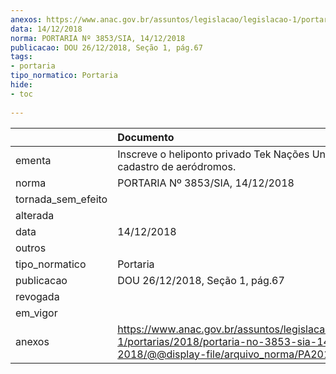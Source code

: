 ```yaml
---
anexos: https://www.anac.gov.br/assuntos/legislacao/legislacao-1/portarias/2018/portaria-no-3853-sia-14-12-2018/@@display-file/arquivo_norma/PA2018-3853.pdf
data: 14/12/2018
norma: PORTARIA Nº 3853/SIA, 14/12/2018
publicacao: DOU 26/12/2018, Seção 1, pág.67
tags:
- portaria
tipo_normatico: Portaria
hide: 
- toc 
 
---
```


|                    | Documento                                                                                                                                            |
|:-------------------|:-----------------------------------------------------------------------------------------------------------------------------------------------------|
| ementa             | Inscreve o heliponto privado Tek Nações Unidas (SP) no cadastro de aeródromos.                                                                       |
| norma              | PORTARIA Nº 3853/SIA, 14/12/2018                                                                                                                     |
| tornada_sem_efeito |                                                                                                                                                      |
| alterada           |                                                                                                                                                      |
| data               | 14/12/2018                                                                                                                                           |
| outros             |                                                                                                                                                      |
| tipo_normatico     | Portaria                                                                                                                                             |
| publicacao         | DOU 26/12/2018, Seção 1, pág.67                                                                                                                      |
| revogada           |                                                                                                                                                      |
| em_vigor           |                                                                                                                                                      |
| anexos             | https://www.anac.gov.br/assuntos/legislacao/legislacao-1/portarias/2018/portaria-no-3853-sia-14-12-2018/@@display-file/arquivo_norma/PA2018-3853.pdf |